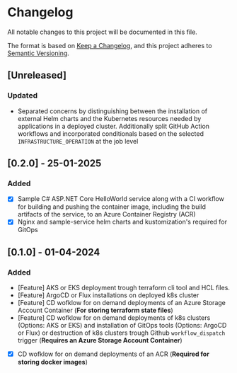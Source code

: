 # Changelog

All notable changes to this project will be documented in this file.

The format is based on [Keep a Changelog](https://keepachangelog.com/en/1.0.0/),
and this project adheres to [Semantic Versioning](https://semver.org/spec/v2.0.0.html).

## [Unreleased]

### Updated

- Separated concerns by distinguishing between the installation of external Helm charts and the Kubernetes resources needed by applications in a deployed cluster. Additionally split GitHub Action workflows and incorporated conditionals based on the selected `INFRASTRUCTURE_OPERATION` at the job level

## [0.2.0] - 25-01-2025

### Added

- [x] Sample C# ASP.NET Core HelloWorld service along with a CI workflow for building and pushing the container image, including the build artifacts of the service, to an Azure Container Registry (ACR)
- [x] Nginx and sample-service helm charts and kustomization's required for GitOps

## [0.1.0] - 01-04-2024

### Added

- [Feature] AKS or EKS deployment trough terraform cli tool and HCL files. 
- [Feature] ArgoCD or Flux installations on deployed k8s cluster
- [Feature] CD wofklow for on demand deployments of an Azure Storage Account Container (**For storing terraform state files**)
- [Feature] CD wofklow for on demand deployments of k8s clusters (Options: AKS or EKS) and installation of GitOps tools (Options: ArgoCD or Flux) or destruction of k8s clusters trough Github `workflow_dispatch` trigger (**Requires an Azure Storage Account Container**)
- [x] CD wofklow for on demand deployments of an ACR (**Required for storing docker images**)